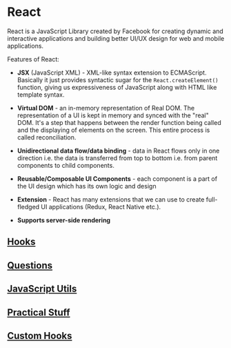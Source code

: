 # React

React is a JavaScript Library created by Facebook for creating dynamic and interactive applications and building better UI/UX design for web and mobile applications.

Features of React:

* **JSX** (JavaScript XML) - XML-like syntax extension to ECMAScript. Basically it just provides syntactic sugar for the `React.createElement()` function, giving us expressiveness of JavaScript along with HTML like template syntax.

* **Virtual DOM** - an in-memory representation of Real DOM. The representation of a UI is kept in memory and synced with the "real" DOM. It's a step that happens between the render function being called and the displaying of elements on the screen. This entire process is called reconciliation.

* **Unidirectional data flow/data binding** - data in React flows only in one direction i.e. the data is transferred from top to bottom i.e. from parent components to child components.

* **Reusable/Composable UI Components** - each component is a part of the UI design which has its own logic and design

* **Extension** - React has many extensions that we can use to create full-fledged UI applications (Redux, React Native etc.).

* **Supports server-side rendering**


## [Hooks](./topics/hooks.md)

## [Questions](./topics/questions.md)

## [JavaScript Utils](./topics/js-utils.md)

## [Practical Stuff](./topics/practical.md)

## [Custom Hooks](./topics/custom-hooks.md)